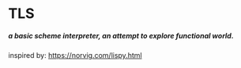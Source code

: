 # TLS

##### a basic scheme interpreter, an attempt to explore functional world.

inspired by: https://norvig.com/lispy.html
